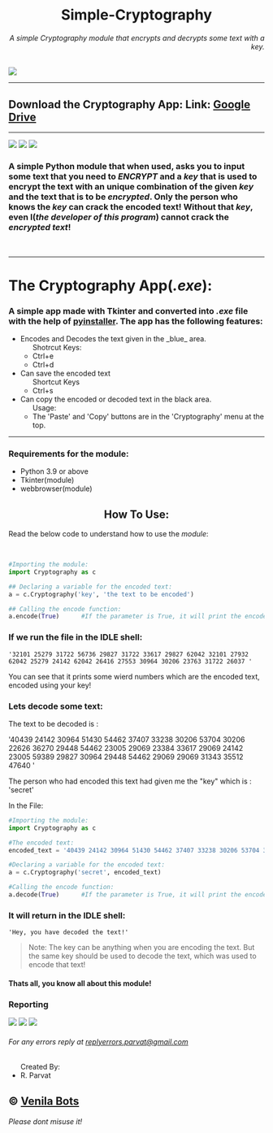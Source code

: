<h1 align = 'center'>Simple-Cryptography</h1>
<h6 align = 'right'>A simple Cryptography module that encrypts and decrypts some text with a key.</h6>
<a href='https://cyber-viable.000webhostapp.com/'><img src="https://img.shields.io/badge/Website-Cyber--Viable--Simple--Cryptography-blue"></a>
<hr>

## Download the Cryptography App: Link: [Google Drive](https://www.cyber-viable.000webhostapp.com/landings/simple-cryptography)

<hr>
<a href='#'><img src='https://img.shields.io/badge/Current%20Status-Under--Long%20Time--Development-brightgreen'></a>
<a href='https://telegram.me/Parvat_R'><img src='https://img.shields.io/badge/Telegram%20Us-@Parvat_R-brightgreen'></a>
<a href='mailto:relpyerrors.parvat@gmail.com'><img src='https://img.shields.io/badge/Mail%20Please%20To-replyerrors.parvat@gmail.com-brightgreen'></a>

### A simple Python module that when used, asks you to input some text that you need to _ENCRYPT_ and a _key_ that is used to encrypt the text with an unique combination of the given _key_ and the text that is to be _encrypted_. Only the person who knows the _key_ can crack the encoded text! Without that _key_, even I(_the developer of this program_) cannot **crack the** _encrypted text_!
<br>
<hr>

# The Cryptography App(_.exe_):
### A simple app made with Tkinter and converted into _.exe_ file with the help of [pyinstaller](https://pypi.org/project/pyinstaller/). The app has the following features:

<ul>
  <li>Encodes and Decodes the text given in the _blue_ area.
    <ul>Shotrcut Keys:
      <li>Ctrl+e</li>
      <li>Ctrl+d</li>
    </ul>
  </li>
  <li>Can save the encoded text
    <ul>Shortcut Keys
      <li>Ctrl+s</li>
    </ul>
  </li>
  <li>Can copy the encoded or decoded text in the black area.
    <ul>Usage:
      <li>The 'Paste' and 'Copy' buttons are in the 'Cryptography' menu at the top.</li>
    </ul>
  </li>
</ul>

<hr>

### Requirements for the module:

<ul>
<li>Python 3.9 or above
<li>Tkinter(module)
<li>webbrowser(module)
</ul>
<h2 align = 'center'>How To Use:</h2>

Read the below code to understand how to use the _module_:

<br>

```python
#Importing the module:
import Cryptography as c

## Declaring a variable for the encoded text:
a = c.Cryptography('key', 'the text to be encoded')

## Calling the encode function:
a.encode(True)      #If the parameter is True, it will print the encoded text
```

### If we run the file in the IDLE shell:

```shell
'32101 25279 31722 56736 29827 31722 33617 29827 62042 32101 27932 62042 25279 24142 62042 26416 27553 30964 30206 23763 31722 26037 '
```

<p>You can see that it prints some wierd numbers which are the encoded text, encoded using your key!</p>
<h3>Lets decode some text:</h3>
<p>The text to be decoded is :</p>
<p>'40439 24142 30964 51430 54462 37407 33238 30206 53704 30206 22626 36270 29448 54462 23005 29069 23384 33617 29069 24142 23005 59389 29827 30964 29448 54462 29069 29069 31343 35512 47640 '</p>
<p>The person who had encoded this text had given me the "key" which is : 'secret'</p>

In the File:
```python
#Importing the module:
import Cryptography as c

#The encoded text:
encoded_text = '40439 24142 30964 51430 54462 37407 33238 30206 53704 30206 22626 36270 29448 54462 23384 32480 23384 33617 29069 24142 23005 59389 29827 30964 29448 54462 29069 29069 31343 35512 47640 '

#Declaring a variable for the encoded text:
a = c.Cryptography('secret', encoded_text)

#Calling the encode function:
a.decode(True)      #If the parameter is True, it will print the encoded text
```

### It will return in the IDLE shell:

```shell
'Hey, you have decoded the text!'
```

>Note: The key can be anything when you are encoding the text. But the same key should be used to decode the text, which was used to encode that text!


#### Thats all, you know all about this module!
### Reporting 
<a href="https://t.me/Venilabots"><img src="https://img.shields.io/badge/Message%20Now-Venila%20Bots-blue"></a>
<a href="https://www.paypal.me/rohith204"><img src="https://img.shields.io/badge/Donate%20-Paypal-blue"></a>
<a href="mailto:replyerrors.parvat@gmail.com "><img src="https://img.shields.io/badge/Gmail-Compose%20Now-red"></a>
<h6>For any errors reply at <a href = 'mailto:replyerrors.parvat@gmail.com'>replyerrors.parvat@gmail.com</a></h6>

<ul>Created By:
  <li>R. Parvat
</ul>

## © [Venila Bots](https://t.me/venilabots) 

###### Please dont misuse it!
